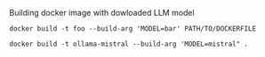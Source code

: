 Building docker image with dowloaded LLM model

`docker build -t foo --build-arg 'MODEL=bar' PATH/TO/DOCKERFILE`

`docker build -t ollama-mistral --build-arg 'MODEL=mistral" .`
